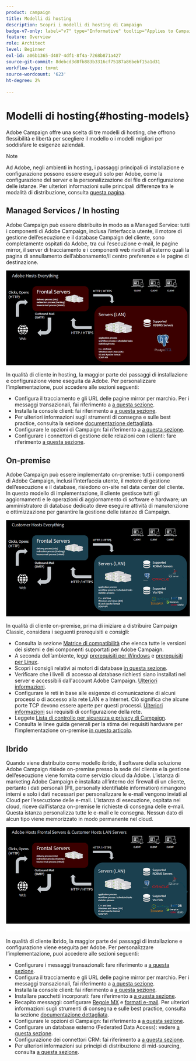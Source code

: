 ```yaml
---
product: campaign
title: Modelli di hosting
description: Scopri i modelli di hosting di Campaign
badge-v7-only: label="v7" type="Informative" tooltip="Applies to Campaign Classic v7 only"
feature: Overview
role: Architect
level: Beginner
exl-id: a06b1365-d487-4df1-8f4a-7268b871a427
source-git-commit: 8debcd3d8fb883b3316cf75187a86bebf15a1d31
workflow-type: tm+mt
source-wordcount: '623'
ht-degree: 2%

---
```


# Modelli di hosting{#hosting-models}



Adobe Campaign offre una scelta di tre modelli di hosting, che offrono flessibilità e libertà per scegliere il modello o i modelli migliori per soddisfare le esigenze aziendali.

>[!NOTE]
>
>Ad Adobe, negli ambienti in hosting, i passaggi principali di installazione e configurazione possono essere eseguiti solo per Adobe, come la configurazione del server e la personalizzazione dei file di configurazione delle istanze. Per ulteriori informazioni sulle principali differenze tra le modalità di distribuzione, consulta [questa pagina](../../installation/using/capability-matrix.md).

## Managed Services / In hosting

Adobe Campaign può essere distribuito in modo as a Managed Service: tutti i componenti di Adobe Campaign, inclusa l’interfaccia utente, il motore di gestione dell’esecuzione e il database Campaign del cliente, sono completamente ospitati da Adobe, tra cui l’esecuzione e-mail, le pagine mirror, il server di tracciamento e i componenti web rivolti all’esterno quali la pagina di annullamento dell’abbonamento/il centro preferenze e le pagine di destinazione.

![](assets/deployment_hosted.png)

In qualità di cliente in hosting, la maggior parte dei passaggi di installazione e configurazione viene eseguita da Adobe. Per personalizzare l’implementazione, puoi accedere alle sezioni seguenti:

* Configura il tracciamento e gli URL delle pagine mirror per marchio. Per i messaggi transazionali, fai riferimento a [a questa sezione](../../message-center/using/additional-configurations.md#configuring-multibranding).
* Installa la console client: fai riferimento a [a questa sezione](../../installation/using/installing-the-client-console.md).
* Per ulteriori informazioni sugli strumenti di consegna e sulle best practice, consulta la sezione [documentazione dettagliata](../../delivery/using/about-deliverability.md).
* Configurare le opzioni di Campaign: fai riferimento a [a questa sezione](../../installation/using/configuring-campaign-options.md).
* Configurare i connettori di gestione delle relazioni con i clienti: fare riferimento [a questa sezione](../../platform/using/crm-connectors.md).

## On-premise

Adobe Campaign può essere implementato on-premise: tutti i componenti di Adobe Campaign, inclusi l’interfaccia utente, il motore di gestione dell’esecuzione e il database, risiedono on-site nel data center del cliente. In questo modello di implementazione, il cliente gestisce tutti gli aggiornamenti e le operazioni di aggiornamento di software e hardware; un amministratore di database dedicato deve eseguire attività di manutenzione e ottimizzazione per garantire la gestione delle istanze di Campaign.

![](assets/deployment_onpremise.png)

In qualità di cliente on-premise, prima di iniziare a distribuire Campaign Classic, considera i seguenti prerequisiti e consigli:

* Consulta la sezione [Matrice di compatibilità](../../rn/using/compatibility-matrix.md) che elenca tutte le versioni dei sistemi e dei componenti supportati per Adobe Campaign.
* A seconda dell’ambiente, leggi [prerequisiti per Windows](../../installation/using/prerequisites-of-campaign-installation-in-windows.md) e [prerequisiti per Linux](../../installation/using/prerequisites-of-campaign-installation-in-linux.md).
* Scopri i consigli relativi ai motori di database [in questa sezione](../../installation/using/database.md).
* Verificare che i livelli di accesso al database richiesti siano installati nel server e accessibili dall&#39;account Adobe Campaign. [Ulteriori informazioni](../../installation/using/application-server.md).
* Configurare le reti in base alle esigenze di comunicazione di alcuni processi o di accesso alla rete LAN e a Internet. Ciò significa che alcune porte TCP devono essere aperte per questi processi. [Ulteriori informazioni](../../installation/using/network-configuration.md) sui requisiti di configurazione della rete.
* Leggete [Lista di controllo per sicurezza e privacy di Campaign](https://helpx.adobe.com/it/campaign/kb/acc-security.html).
* Consulta le linee guida generali per la stima dei requisiti hardware per l’implementazione on-premise [in questo articolo](https://helpx.adobe.com/it/campaign/kb/hardware-sizing-guide.html).

## Ibrido

Quando viene distribuito come modello ibrido, il software della soluzione Adobe Campaign risiede on-premise presso la sede del cliente e la gestione dell’esecuzione viene fornita come servizio cloud da Adobe. L’istanza di marketing Adobe Campaign è installata all’interno del firewall di un cliente, pertanto i dati personali (PII, personally identifiable information) rimangono interni e solo i dati necessari per personalizzare le e-mail vengono inviati al Cloud per l’esecuzione delle e-mail. L’istanza di esecuzione, ospitata nel cloud, riceve dall’istanza on-premise le richieste di consegna delle e-mail. Questa istanza personalizza tutte le e-mail e le consegna. Nessun dato di alcun tipo viene memorizzato in modo permanente nel cloud.

![](assets/deployment_hybrid.png)

In qualità di cliente ibrido, la maggior parte dei passaggi di installazione e configurazione viene eseguita per Adobe. Per personalizzare l’implementazione, puoi accedere alle sezioni seguenti:

* Configurare i messaggi transazionali: fare riferimento a [a questa sezione](../../message-center/using/transactional-messaging-architecture.md).
* Configura il tracciamento e gli URL delle pagine mirror per marchio. Per i messaggi transazionali, fai riferimento a [a questa sezione](../../message-center/using/additional-configurations.md#configuring-multibranding).
* Installa la console client: fai riferimento a [a questa sezione](../../installation/using/installing-the-client-console.md).
* Installare pacchetti incorporati: fare riferimento a [a questa sezione](../../installation/using/installing-campaign-standard-packages.md).
* Recapito messaggi: configurare [Regole MX](../../installation/using/email-deliverability.md#mx-configuration) e [formati e-mail](../../installation/using/email-deliverability.md#managing-email-formats). Per ulteriori informazioni sugli strumenti di consegna e sulle best practice, consulta la sezione [documentazione dettagliata](../../delivery/using/about-deliverability.md).
* Configurare le opzioni di Campaign: fai riferimento a [a questa sezione](../../installation/using/configuring-campaign-options.md).
* Configurare un database esterno (Federated Data Access): vedere [a questa sezione](../../installation/using/about-fda.md).
* Configurazione dei connettori CRM: fai riferimento a [a questa sezione](../../platform/using/crm-connectors.md).
* Per ulteriori informazioni sui principi di distribuzione di mid-sourcing, consulta [a questa sezione](../../installation/using/mid-sourcing-deployment.md).
